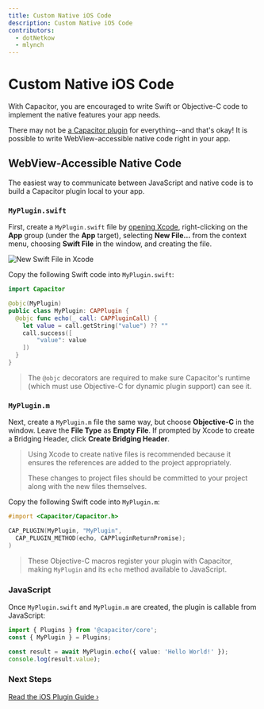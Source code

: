 ```yaml
---
title: Custom Native iOS Code
description: Custom Native iOS Code
contributors:
  - dotNetkow
  - mlynch
---
```


# Custom Native iOS Code

With Capacitor, you are encouraged to write Swift or Objective-C code to implement the native features your app needs.

There may not be [a Capacitor plugin](/docs/plugins) for everything--and that's okay! It is possible to write WebView-accessible native code right in your app.

## WebView-Accessible Native Code

The easiest way to communicate between JavaScript and native code is to build a Capacitor plugin local to your app.

### `MyPlugin.swift`

First, create a `MyPlugin.swift` file by [opening Xcode](/docs/ios#opening-the-ios-project), right-clicking on the **App** group (under the **App** target), selecting **New File...** from the context menu, choosing **Swift File** in the window, and creating the file.

![New Swift File in Xcode](/assets/img/docs/ios/xcode-new-swift-file.png)

Copy the following Swift code into `MyPlugin.swift`:

```swift
import Capacitor

@objc(MyPlugin)
public class MyPlugin: CAPPlugin {
  @objc func echo(_ call: CAPPluginCall) {
    let value = call.getString("value") ?? ""
    call.success([
        "value": value
    ])
  }
}
```

> The `@objc` decorators are required to make sure Capacitor's runtime (which must use Objective-C for dynamic plugin support) can see it.

### `MyPlugin.m`

Next, create a `MyPlugin.m` file the same way, but choose **Objective-C** in the window. Leave the **File Type** as **Empty File**. If prompted by Xcode to create a Bridging Header, click **Create Bridging Header**.

> Using Xcode to create native files is recommended because it ensures the references are added to the project appropriately.
>
> These changes to project files should be committed to your project along with the new files themselves.

Copy the following Swift code into `MyPlugin.m`:

```objectivec
#import <Capacitor/Capacitor.h>

CAP_PLUGIN(MyPlugin, "MyPlugin",
  CAP_PLUGIN_METHOD(echo, CAPPluginReturnPromise);
)
```

> These Objective-C macros register your plugin with Capacitor, making `MyPlugin` and its `echo` method available to JavaScript.

### JavaScript

Once `MyPlugin.swift` and `MyPlugin.m` are created, the plugin is callable from JavaScript:

```typescript
import { Plugins } from '@capacitor/core';
const { MyPlugin } = Plugins;

const result = await MyPlugin.echo({ value: 'Hello World!' });
console.log(result.value);
```

### Next Steps

[Read the iOS Plugin Guide &#8250;](/docs/plugins/ios)
